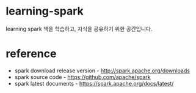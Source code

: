 # learning-spark
learning spark 책을 학습하고, 지식을 공유하기 위한 공간입니다.

# reference
- spark download release version - http://spark.apache.org/downloads
- spark source code - https://github.com/apache/spark
- spark latest documents - https://spark.apache.org/docs/latest/ 
